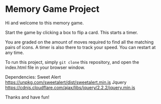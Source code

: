 # Memory Game Project

Hi and welcome to this memory game.

Start the game by clicking a box to flip a card. This starts a timer.

You are graded on the amount of moves required to find all the matching pairs of icons.
A timer is also there to track your speed. You can restart at any time.

To run this project, simply ```git clone``` this repository, and open the index.html file in your browser window.

Dependencies:
Sweet Alert https://unpkg.com/sweetalert/dist/sweetalert.min.js
Jquery https://cdnjs.cloudflare.com/ajax/libs/jquery/2.2.2/jquery.min.js

Thanks and have fun!
